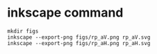 


# inkscape command

```
mkdir figs
inkscape --export-png figs/rp_aV.png rp_aV.svg
inkscape --export-png figs/rp_aH.png rp_aH.svg

```


